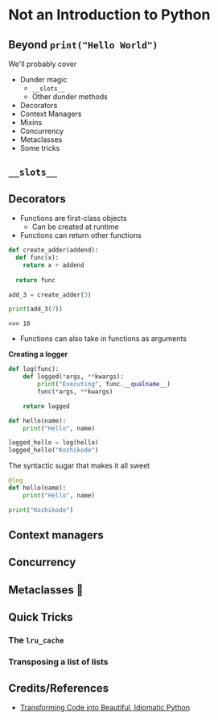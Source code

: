 # Not an Introduction to Python
## Beyond `print("Hello World")`

We'll probably cover
- Dunder magic
  - `__slots__`
  - Other dunder methods
- Decorators
- Context Managers
- Mixins
- Concurrency
- Metaclasses
- Some tricks

## `__slots__`

## Decorators
- Functions are first-class objects
  - Can be created at runtime
- Functions can return other functions

```python
def create_adder(addend):
  def func(x):
    return x + addend
  
  return func

add_3 = create_adder(3)

print(add_3(7))
```
```
>>> 10
```

- Functions can also take in functions as arguments

**Creating a logger**
```python
def log(func):
    def logged(*args, **kwargs):
        print("Executing", func.__qualname__)
        func(*args, **kwargs)

    return logged
```
```python
def hello(name):
    print("Hello", name)

logged_hello = log(hello)
logged_hello("Kozhikode")
```

The syntactic sugar that makes it all sweet
```python
@log
def hello(name):
    print("Hello", name)

print("Kozhikode")
```

## Context managers

## Concurrency

## Metaclasses 🚨

## Quick Tricks

### The `lru_cache`

### Transposing a list of lists

###

## Credits/References
- [Transforming Code into Beautiful, Idiomatic Python](https://www.youtube.com/watch?v=OSGv2VnC0go)
